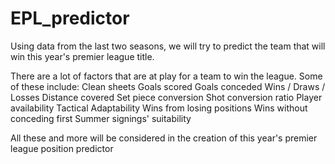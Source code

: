 # EPL_predictor

Using data from the last two seasons, we will try to predict the team that will win this year's premier league title.

There are a lot of factors that are at play for a team to win the league. Some of these include:
Clean sheets
Goals scored
Goals conceded
Wins / Draws / Losses
Distance covered
Set piece conversion
Shot conversion ratio
Player availability
Tactical Adaptability
Wins from losing positions
Wins without conceding first
Summer signings' suitability 

All these and more will be considered in the creation of this year's premier league position predictor
